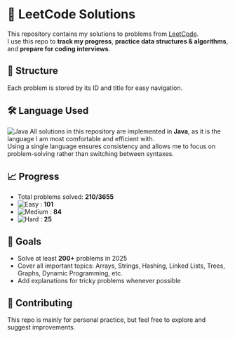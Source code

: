 # 🚀 LeetCode Solutions

This repository contains my solutions to problems from [LeetCode](https://leetcode.com/u/PARMEET-KAUR/).  
I use this repo to **track my progress**, **practice data structures & algorithms**, and **prepare for coding interviews**.


## 📂 Structure
Each problem is stored by its ID and title for easy navigation.


## 🛠 Language Used
![Java](https://img.shields.io/badge/Java-007396?logo=java&logoColor=white)
All solutions in this repository are implemented in **Java**, as it is the language I am most comfortable and efficient with.  
Using a single language ensures consistency and allows me to focus on problem-solving rather than switching between syntaxes.



## 📈 Progress
- Total problems solved: **210/3655**
- ![Easy](https://img.shields.io/badge/Easy-green) : **101**
- ![Medium](https://img.shields.io/badge/Medium-yellow) : **84**
- ![Hard](https://img.shields.io/badge/Hard-red) : **25**


## 🎯 Goals
- Solve at least **200+** problems in 2025  
- Cover all important topics: Arrays, Strings, Hashing, Linked Lists, Trees, Graphs, Dynamic Programming, etc.  
- Add explanations for tricky problems whenever possible


## 🤝 Contributing
This repo is mainly for personal practice, but feel free to explore and suggest improvements.


